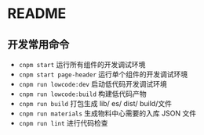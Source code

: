 # README

## 开发常用命令

- `cnpm start` 运行所有组件的开发调试环境
- `cnpm start page-header` 运行单个组件的开发调试环境
- `cnpm run lowcode:dev` 启动低代码开发调试环境
- `cnpm run lowcode:build` 构建低代码产物
- `cnpm run build` 打包生成 lib/ es/ dist/ build/文件
- `cnpm run materials` 生成物料中心需要的入库 JSON 文件
- `cnpm run lint` 进行代码检查
